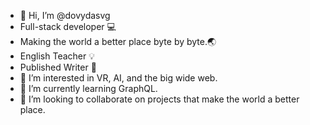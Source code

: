 - 👋 Hi, I’m @dovydasvg
- Full-stack developer 💻
- Making the world a better place byte by byte.🌏
- English Teacher 💡
- Published Writer 📖
- 👀 I’m interested in VR, AI, and the big wide web.
- 🌱 I’m currently learning GraphQL.
- 💞️ I’m looking to collaborate on projects that make the world a better place.

